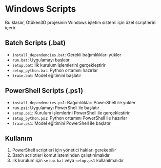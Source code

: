 # Windows Scripts

Bu klasör, Ötüken3D projesinin Windows işletim sistemi için özel scriptlerini içerir.

## Batch Scripts (.bat)

- `install_dependencies.bat`: Gerekli bağımlılıkları yükler
- `run.bat`: Uygulamayı başlatır
- `setup.bat`: İlk kurulum işlemlerini gerçekleştirir
- `setup_python.bat`: Python ortamını hazırlar
- `train.bat`: Model eğitimini başlatır

## PowerShell Scripts (.ps1)

- `install_dependencies.ps1`: Bağımlılıkları PowerShell ile yükler
- `run.ps1`: Uygulamayı PowerShell ile başlatır
- `setup.ps1`: Kurulum işlemlerini PowerShell ile gerçekleştirir
- `setup_python.ps1`: Python ortamını PowerShell ile hazırlar
- `train.ps1`: Model eğitimini PowerShell ile başlatır

## Kullanım

1. PowerShell scriptleri için yönetici hakları gerekebilir
2. Batch scriptleri komut isteminden çalıştırılmalıdır
3. İlk kurulum için `setup.bat` veya `setup.ps1` kullanılmalıdır 